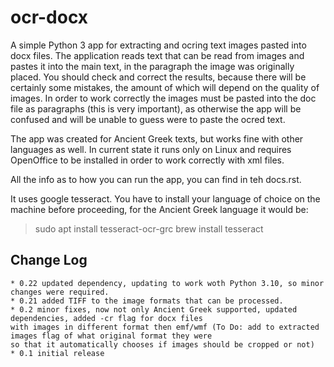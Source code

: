 # ocr-docx

A simple Python 3 app for extracting and ocring text images pasted into docx files.
The application reads text that can be read from images and pastes it into the main text, in the paragraph the image was originally placed. You
should check and correct the results, because there will be certainly some mistakes, the amount of which will depend on the
quality of images. In order to work correctly the images must be pasted into the doc file as paragraphs (this is
very important), as otherwise the app will be confused and will be unable to guess were to paste the ocred text.

The app was created for Ancient Greek texts, but works fine with other languages as well. In current state
it runs only on Linux and requires OpenOffice to be installed in order to work correctly with xml files.

All the info as to how you can run the app, you can find in teh docs.rst.

It uses google tesseract. You have to install your language of choice on the machine before proceeding, for the Ancient Greek language it would be:
>sudo apt install tesseract-ocr-grc
>brew install tesseract

## Change Log

    * 0.22 updated dependency, updating to work woth Python 3.10, so minor changes were required.
    * 0.21 added TIFF to the image formats that can be processed.
    * 0.2 minor fixes, now not only Ancient Greek supported, updated dependencies, added -cr flag for docx files
    with images in different format then emf/wmf (To Do: add to extracted images flag of what original format they were
    so that it automatically chooses if images should be cropped or not)
    * 0.1 initial release
